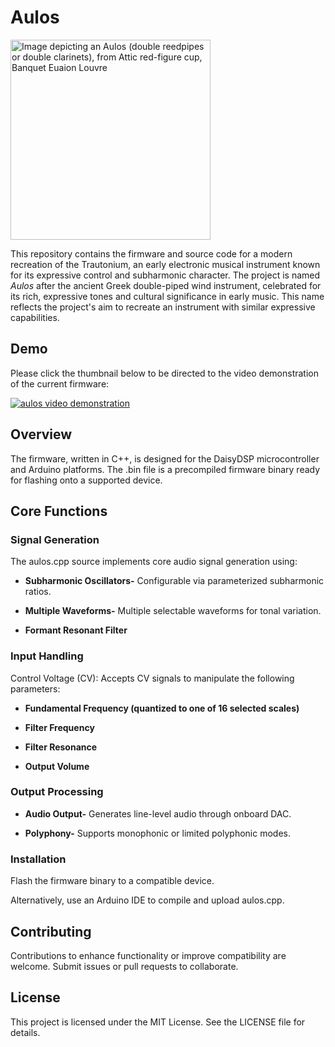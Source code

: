 # Aulos
<img src="https://upload.wikimedia.org/wikipedia/commons/4/41/Banquet_Euaion_Louvre_G467_n2_cropped.jpg" alt="Image depicting an Aulos (double reedpipes or double clarinets), from Attic red-figure cup, Banquet Euaion Louvre" width="320px"/>

This repository contains the firmware and source code for a modern recreation of the Trautonium, an early electronic musical instrument known for its expressive control and subharmonic character. The project is named _Aulos_ after the ancient Greek double-piped wind instrument, celebrated for its rich, expressive tones and cultural significance in early music. This name reflects the project's aim to recreate an instrument with similar expressive capabilities.

## Demo

Please click the thumbnail below to be directed to the video demonstration of the current firmware: 

[![aulos video demonstration](http://i3.ytimg.com/vi/ZTuEySEleiw/hqdefault.jpg)](https://www.youtube.com/watch?v=ZTuEySEleiw?si=39wRLsX7yXqIgUet)

## Overview

The firmware, written in C++, is designed for the DaisyDSP microcontroller and Arduino platforms. The .bin file is a precompiled firmware binary ready for flashing onto a supported device.

## Core Functions

### Signal Generation

The aulos.cpp source implements core audio signal generation using:

- **Subharmonic Oscillators-** Configurable via parameterized subharmonic ratios.

- **Multiple Waveforms-** Multiple selectable waveforms for tonal variation.

- **Formant Resonant Filter**

### Input Handling

Control Voltage (CV): Accepts CV signals to manipulate the following parameters:

- **Fundamental Frequency __(quantized to one of 16 selected scales)__**

- **Filter Frequency**

- **Filter Resonance**

- **Output Volume**

### Output Processing

- **Audio Output-** Generates line-level audio through onboard DAC.

- **Polyphony-** Supports monophonic or limited polyphonic modes.

### Installation

Flash the firmware binary to a compatible device.

Alternatively, use an Arduino IDE to compile and upload aulos.cpp.

## Contributing

Contributions to enhance functionality or improve compatibility are welcome. Submit issues or pull requests to collaborate.

## License

This project is licensed under the MIT License. See the LICENSE file for details.
